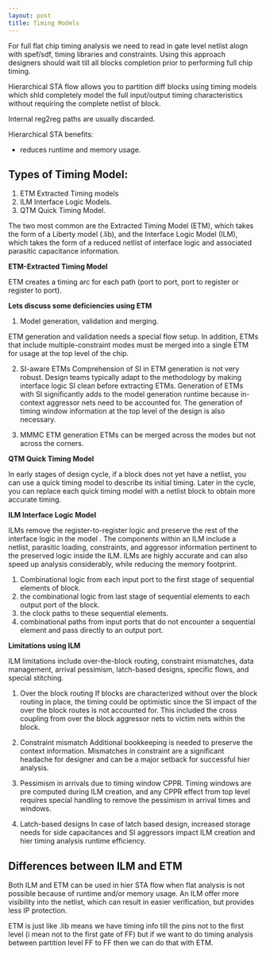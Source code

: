 ```yaml
---
layout: post
title: Timing Models
---
```


For full flat chip timing analysis we need to read in gate level netlist alogn with spef/sdf, timing libraries and constraints. Using this approach designers should wait till all blocks completion prior to performing full chip timing.

Hierarchical STA flow allows you to partition diff blocks using timing models which shld completely model the full input/output timing characteristics without requiring the complete netlist of block.

Internal reg2reg paths are usually discarded.

Hierarchical STA benefits:
- reduces runtime and memory usage.

## Types of Timing Model:
1. ETM Extracted Timing models
2. ILM Interface Logic Models.
3. QTM Quick Timing Model.

The two most common are the Extracted Timing Model
(ETM), which takes the form of a Liberty model (.lib), and the Interface Logic Model (ILM), which takes the form of a reduced netlist of interface logic and associated parasitic capacitance information.

**ETM-Extracted Timing Model**

ETM creates a timing arc for each path (port to port, port to register or register to port).

**Lets discuss some deficiencies using ETM**
1. Model generation, validation and merging.

ETM generation and validation needs a special flow setup.  In addition, ETMs that include multiple-constraint modes must be merged into a single ETM for usage at the top level of the chip.

2. SI-aware ETMs
Comprehension of SI in ETM generation is not very robust. Design teams typically adapt to the methodology  by making interface logic SI clean before extracting ETMs. Generation of ETMs with SI significantly adds to the model generation runtime because in-context aggressor nets need to be accounted for. The generation of timing window information at the top level of the design is also necessary.

3. MMMC ETM generation
ETMs can be merged across the modes but not across the corners.

**QTM Quick Timing Model**

In early stages of design cycle, if a block does not yet have a netlist, you can use a quick timing model to describe its initial timing. Later in the cycle, you can replace each quick timing model with a netlist block to obtain more accurate timing.

**ILM Interface Logic Model**

ILMs remove the register-to-register logic and preserve the rest of the interface logic in the model . The
components within an ILM include a netlist, parasitic loading, constraints, and aggressor information pertinent to the preserved logic inside the ILM. ILMs are highly accurate and can also speed up analysis considerably, while reducing the memory footprint.

1. Combinational logic from each input port to the first stage of sequential elements of block.
2. the combinational logic from last stage of sequential elements to each output port of the block.
3. the clock paths to these sequential elements.
4. combinational paths from input ports that do not encounter a sequential element and pass directly to an output port.

**Limitations using ILM**

ILM limitations include over-the-block routing, constraint mismatches, data management, arrival pessimism, latch-based designs, specific flows, and special stitching.

1. Over the block routing
If blocks are characterized without over the block routing in place, the timing could be optimistic since the SI impact of the over the block routes is not accounted for. This included the cross coupling from over the block aggressor nets to victim nets within the block.

2. Constraint mismatch
Additional bookkeeping is needed to preserve the context information. Mismatches in constraint are a significant headache for designer and can be a major setback for successful hier analysis.

3. Pessimism in arrivals due to timing window CPPR.
Timing windows are pre computed during ILM creation, and any CPPR effect from top level requires special handling to remove the pessimism in arrival times and windows.

4. Latch-based designs
In case of latch based design, increased storage needs for side capacitances and SI aggressors impact ILM creation and hier timing analysis runtime efficiency.

## Differences between ILM and ETM
Both ILM and ETM can be used in hier STA flow when flat analysis is not possible because of runtime and/or memory usage. An ILM offer more visibility into the netlist, which can result in easier verification, but provides less IP protection.

ETM is just like .lib means we have timing info till the pins not to the first level (i mean not to the first gate of FF) but if we want to do timing analysis between partition level FF to FF then we can do that with ETM.
